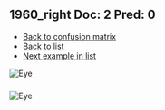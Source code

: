 ## 1960_right Doc: 2 Pred: 0
- [Back to confusion matrix](https://github.com/juliandewit/kaggle_retinopathy/blob/master/matrix.md)
- [Back to list](https://github.com/juliandewit/kaggle_retinopathy/blob/master/lists/20/list.md)
- [Next example in list](https://github.com/juliandewit/kaggle_retinopathy/blob/master/lists/20/19/19840_left.md)

![Eye](https://retinopaty.blob.core.windows.net/size1024/1960_right_2.jpeg)

### 

![Eye]()
